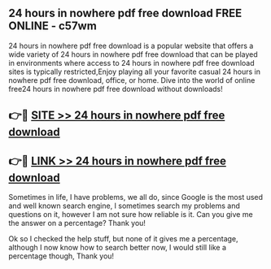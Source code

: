 ## 24 hours in nowhere pdf free download FREE ONLINE - c57wm

24 hours in nowhere pdf free download is a popular website that offers a wide variety of 24 hours in nowhere pdf free download that can be played in environments where access to 24 hours in nowhere pdf free download sites is typically restricted,Enjoy playing all your favorite casual 24 hours in nowhere pdf free download, office, or home. Dive into the world of online free24 hours in nowhere pdf free download without downloads!

## 👉🔴 [SITE >> 24 hours in nowhere pdf free download](http://news.freeplayer.one?title=24_hours_in_nowhere_pdf_free_download&ref=FRRE)

## 👉🔴 [LINK >> 24 hours in nowhere pdf free download](http://news.freeplayer.one?title=24_hours_in_nowhere_pdf_free_download&ref=FREE)

Sometimes in life, I have problems, we all do, since Google is the most used and well known search engine, I sometimes search my problems and questions on it, however I am not sure how reliable is it. Can you give me the answer on a percentage? Thank you!

Ok so I checked the help stuff, but none of it gives me a percentage, although I now know how to search better now, I would still like a percentage though, Thank you!